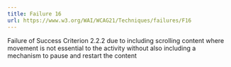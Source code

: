 ```yaml
---
title: Failure 16
url: https://www.w3.org/WAI/WCAG21/Techniques/failures/F16
---
```

Failure of Success Criterion 2.2.2 due to including scrolling content where movement is not essential to the activity without also including a mechanism to pause and restart the content
